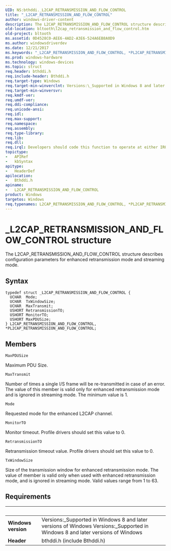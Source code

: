 ```yaml
---
UID: NS:bthddi._L2CAP_RETRANSMISSION_AND_FLOW_CONTROL
title: "_L2CAP_RETRANSMISSION_AND_FLOW_CONTROL"
author: windows-driver-content
description: The L2CAP_RETRANSMISSION_AND_FLOW_CONTROL structure describes configuration parameters for enhanced retransmission mode and streaming mode.
old-location: bltooth\l2cap_retransmission_and_flow_control.htm
old-project: bltooth
ms.assetid: 0D4528C0-AEE6-4AD2-A3E6-524A6EB8A0D9
ms.author: windowsdriverdev
ms.date: 12/21/2017
ms.keywords: "_L2CAP_RETRANSMISSION_AND_FLOW_CONTROL, *PL2CAP_RETRANSMISSION_AND_FLOW_CONTROL, bthddi/PL2CAP_RETRANSMISSION_AND_FLOW_CONTROL, bltooth.l2cap_retransmission_and_flow_control, L2CAP_RETRANSMISSION_AND_FLOW_CONTROL structure [Bluetooth Devices], bthddi/L2CAP_RETRANSMISSION_AND_FLOW_CONTROL, L2CAP_RETRANSMISSION_AND_FLOW_CONTROL, PL2CAP_RETRANSMISSION_AND_FLOW_CONTROL, PL2CAP_RETRANSMISSION_AND_FLOW_CONTROL structure pointer [Bluetooth Devices]"
ms.prod: windows-hardware
ms.technology: windows-devices
ms.topic: struct
req.header: bthddi.h
req.include-header: Bthddi.h
req.target-type: Windows
req.target-min-winverclnt: Versions:\_Supported in Windows 8 and later versions of Windows
req.target-min-winversvr: 
req.kmdf-ver: 
req.umdf-ver: 
req.ddi-compliance: 
req.unicode-ansi: 
req.idl: 
req.max-support: 
req.namespace: 
req.assembly: 
req.type-library: 
req.lib: 
req.dll: 
req.irql: Developers should code this function to operate at either IRQL = DISPATCH_LEVEL (if the callback   function does not access paged memory), or IRQL = PASSIVE_LEVEL (if the callback function must access   paged memory)
topictype:
-	APIRef
-	kbSyntax
apitype:
-	HeaderDef
apilocation:
-	Bthddi.h
apiname:
-	L2CAP_RETRANSMISSION_AND_FLOW_CONTROL
product: Windows
targetos: Windows
req.typenames: L2CAP_RETRANSMISSION_AND_FLOW_CONTROL, *PL2CAP_RETRANSMISSION_AND_FLOW_CONTROL
---
```


# _L2CAP_RETRANSMISSION_AND_FLOW_CONTROL structure
The L2CAP_RETRANSMISSION_AND_FLOW_CONTROL structure describes configuration parameters for enhanced retransmission mode and streaming mode.

## Syntax
````
typedef struct _L2CAP_RETRANSMISSION_AND_FLOW_CONTROL {
  UCHAR  Mode;
  UCHAR  TxWindowSize;
  UCHAR  MaxTransmit;
  USHORT RetransmissionTO;
  USHORT MonitorTO;
  USHORT MaxPDUSize;
} L2CAP_RETRANSMISSION_AND_FLOW_CONTROL, *PL2CAP_RETRANSMISSION_AND_FLOW_CONTROL;
````

## Members


`MaxPDUSize`

Maximum PDU Size.

`MaxTransmit`

Number of times a single I/S frame will be re-transmitted in case of an error. The value of this member is valid only for enhanced retransmission mode and is ignored in streaming mode. The minimum value is 1.

`Mode`

Requested mode for the enhanced L2CAP channel.

`MonitorTO`

Monitor timeout. Profile drivers should set this value to 0.

`RetransmissionTO`

Retransmission timeout value. Profile drivers should set this value to 0.

`TxWindowSize`

Size of the transmission window for enhanced retransmission mode. The value of member is valid only when used with enhanced retransmission mode, and is ignored in streaming mode. Valid values range from 1 to 63.


## Requirements
| &nbsp; | &nbsp; |
| ---- |:---- |
| **Windows version** | Versions:\_Supported in Windows 8 and later versions of Windows Versions:\_Supported in Windows 8 and later versions of Windows |
| **Header** | bthddi.h (include Bthddi.h) |